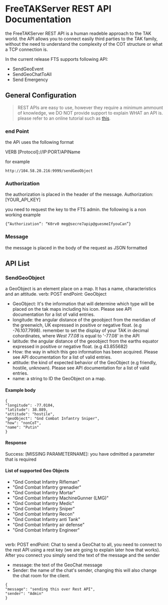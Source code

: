 # FreeTAKServer REST API Documentation
the FreeTAKServer REST API is a human readeble approach to the TAK world. the API  allows you to connect easily third parties to the TAK family, without the need to understand the complexity of the COT structure or what a TCP connection is.  

In the current release FTS supports following API:
  * SendGeoEvent
  * SendGeoChatToAll
  * Send Emergency
  
## General Configuration
> REST APIs are easy to use, however they require a minimum ammount of knowledge, we DO NOT provide support to explain WHAT an API is. please refer to an online tutorial such as [this](http://www.steves-internet-guide.com/using-http-apis-for-iot-beginners-guide/).

### end Point
the APi uses the following format

VERB [Protocol]://IP:PORT/APIName

for example
```
http://104.58.20.216:9999/sendGeoObject
```

### Authorization
the authorization is placed in the header of the message.
Authorization: [YOUR_API_KEY]

you need to request the key to the FTS admin. the following is a non working example
```
{“Authorization”: “K0rv0 meg@secre7apip@guesmeIfyouCan”}
```

### Message
the message is placed in the body of the request as JSON formatted

## API List
  ### SendGeoObject
  
 a GeoObject is an element place on a map. It has a name, characteristics and an attitude. 
 verb: POST
 endPoint: GeoObject

  * GeoObject: It's the information that will determine which type will be placed on the tak maps including his icon. Please see API documentation for a list of valid entries.
  *  longitude: the angular distance of the geoobject from the meridian of the greenwich, UK expressed in positive or negative float. (e.g -76.107.7998).  remember to set the display of your TAK in decimal cohordinates, where *West 77.08* is equal to '-77.08' in the API
  * latitude: the angular distance of the geoobject from the earths equator expressed in positive or negative float. (e.g 43.855682)
  * How: the way in which this geo information has been acquired. Please see API documentation for a list of valid entries.
  * attitude: the kind of expected behavior of the GeoObject (e.g friendly, hostile, unknown). Please see API documentation for a list of valid entries.
  * name: a string to ID the GeoObject on a map.

  
  #### Example body
```
{
"longitude": -77.0104,
"latitude": 38.889,
"attitude": "hostile",
"geoObject": "Gnd Combat Infantry Sniper",
"how": "nonCoT",
"name": "Putin"
}
```
 #### Response
 Success: 
 [MISSING PARAMETERNAME]: you have odmitted a parameter that is required
 
 
 #### List of supported Geo Objects
  * "Gnd Combat Infantry Rifleman"
  * "Gnd Combat Infantry grenadier" 
  * "Gnd Combat Infantry Mortar" 
  * "Gnd Combat Infantry MachineGunner (LMG)" 
  * "Gnd Combat Infantry Medic" 
  * "Gnd Combat Infantry Sniper"
  * "Gnd Combat Infantry Recon" 
  * "Gnd Combat Infantry anti Tank" 
  * "Gnd Combat Infantry air defense"
  * "Gnd Combat Infantry Engineer" 
  
  ## 
   verb: POST
 endPoint: Chat
 to send a GeoChat to all, you need to connect to the rest API using a rest key (we are going to explain later how that works).
After you connect you simply send the text of the message and the sender
  * message: the text of the GeoChat message
  * Sender: the name of the chat's sender, changing this will also change the chat room for the client.

```
{
"message": "sending this over Rest API",
"sender": "Admin"
}
```

